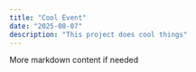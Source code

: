 ```yaml
---
title: "Cool Event"
date: "2025-08-07"
description: "This project does cool things"
---
```


More markdown content if needed
